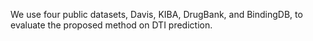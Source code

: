 We use four public datasets, Davis, KIBA, DrugBank, and BindingDB, to evaluate the proposed method on DTI prediction.

